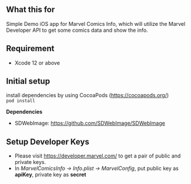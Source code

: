 ## What this for
Simple Demo iOS app for Marvel Comics Info, which will utilize the Marvel Developer API to get some comics data and show the info.

## Requirement
- Xcode 12 or above

## Initial setup
install dependencies by using CocoaPods (https://cocoapods.org/) <br />
`pod install`

**Dependencies** <br />
- SDWebImage: https://github.com/SDWebImage/SDWebImage

## Setup Developer Keys
- Please visit https://developer.marvel.com/ to get a pair of public and private keys. <br />
- In _MarvelComicsInfo -> Info.plist -> MarvelConfig_, put public key as **apiKey**, private key as **secret**
